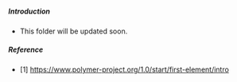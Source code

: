 ##### Introduction
- This folder will be updated soon. 

##### Reference
- [1] https://www.polymer-project.org/1.0/start/first-element/intro